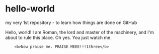 # hello-world
my very 1st repository - to learn how things are done on GitHub

Hello, world!
I am Roman, the lord and master of the machinery, and I'm about to rule this place. Oh yes. You just watch me.


		<b>Now praise me. PRAISE MEEE!!!1three</b>
